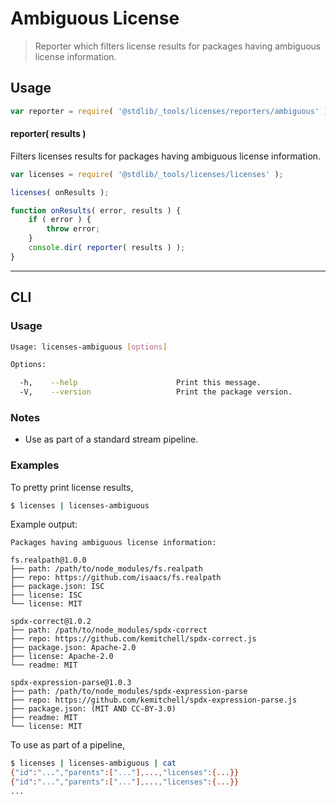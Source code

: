 # Ambiguous License

> Reporter which filters license results for packages having ambiguous license information.

<section class="intro">

</section>

<!-- /.intro -->

<section class="usage">

## Usage

```javascript
var reporter = require( '@stdlib/_tools/licenses/reporters/ambiguous' );
```

#### reporter( results )

Filters licenses results for packages having ambiguous license information.

```javascript
var licenses = require( '@stdlib/_tools/licenses/licenses' );

licenses( onResults );

function onResults( error, results ) {
    if ( error ) {
        throw error;
    }
    console.dir( reporter( results ) );
}
```

</section>

<!-- /.usage -->

<section class="examples">

<!-- ## Examples

``` javascript

``` -->

</section>

<!-- /.examples -->

* * *

<section class="cli">

## CLI

<section class="usage">

### Usage

```bash
Usage: licenses-ambiguous [options]

Options:

  -h,    --help                      Print this message.
  -V,    --version                   Print the package version.
```

</section>

<!-- /.usage -->

<section class="notes">

### Notes

-   Use as part of a standard stream pipeline.

</section>

<!-- /.notes -->

<section class="examples">

### Examples

To pretty print license results,

```bash
$ licenses | licenses-ambiguous
```

Example output:

```text
Packages having ambiguous license information:

fs.realpath@1.0.0
├── path: /path/to/node_modules/fs.realpath
├── repo: https://github.com/isaacs/fs.realpath
├── package.json: ISC
├── license: ISC
└── license: MIT

spdx-correct@1.0.2
├── path: /path/to/node_modules/spdx-correct
├── repo: https://github.com/kemitchell/spdx-correct.js
├── package.json: Apache-2.0
├── license: Apache-2.0
└── readme: MIT

spdx-expression-parse@1.0.3
├── path: /path/to/node_modules/spdx-expression-parse
├── repo: https://github.com/kemitchell/spdx-expression-parse.js
├── package.json: (MIT AND CC-BY-3.0)
├── readme: MIT
└── license: MIT
```

To use as part of a pipeline,

```bash
$ licenses | licenses-ambiguous | cat
{"id":"...","parents":["..."],...,"licenses":{...}}
{"id":"...","parents":["..."],...,"licenses":{...}}
...
```

</section>

<!-- /.examples -->

</section>

<!-- /.cli -->

<section class="links">

</section>

<!-- /.links -->
